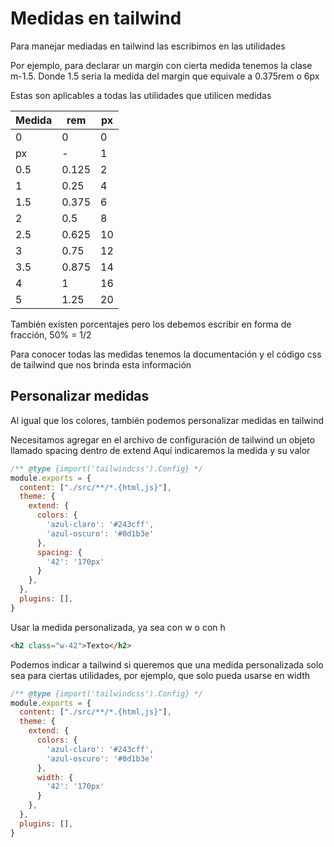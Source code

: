 # Medidas en tailwind

Para manejar mediadas en tailwind las escribimos en las utilidades 

Por ejemplo, para declarar un margin con cierta medida tenemos la clase m-1.5. Donde 1.5 seria la medida del margin que equivale a 0.375rem o 6px

Estas son aplicables a todas las utilidades que utilicen medidas

| Medida | rem   | px  |
| ------ | ----- | --- |
| 0      | 0     | 0   |
| px     | -     | 1   |
| 0.5    | 0.125 | 2   |
| 1      | 0.25  | 4   |
| 1.5    | 0.375 | 6   |
| 2      | 0.5   | 8   |
| 2.5    | 0.625 | 10  |
| 3      | 0.75  | 12  |
| 3.5    | 0.875 | 14  |
| 4      | 1     | 16  |
| 5      | 1.25  | 20  |
También existen porcentajes pero los debemos escribir en forma de fracción, 50% = 1/2

Para conocer todas las medidas tenemos la documentación y el código css de tailwind que nos brinda esta información 

## Personalizar medidas

Al igual que los colores, también podemos personalizar medidas en tailwind

Necesitamos agregar en el archivo de configuración de tailwind un objeto llamado spacing dentro de extend
Aquí indicaremos la medida y su valor
```js
/** @type {import('tailwindcss').Config} */
module.exports = {
  content: ["./src/**/*.{html,js}"],
  theme: {
    extend: {
      colors: {
        'azul-claro': '#243cff',
        'azul-oscuro': '#0d1b3e'
      },
      spacing: {
        '42': '170px'
      }
    },
  },
  plugins: [],
}
```

Usar la medida personalizada, ya sea con w o con h
```html
<h2 class="w-42">Texto</h2>
```

Podemos indicar a tailwind si queremos que una medida personalizada solo sea para ciertas utilidades, por ejemplo, que solo pueda usarse en width
```js
/** @type {import('tailwindcss').Config} */
module.exports = {
  content: ["./src/**/*.{html,js}"],
  theme: {
    extend: {
      colors: {
        'azul-claro': '#243cff',
        'azul-oscuro': '#0d1b3e'
      },
      width: {
        '42': '170px'
      }
    },
  },
  plugins: [],
}
```